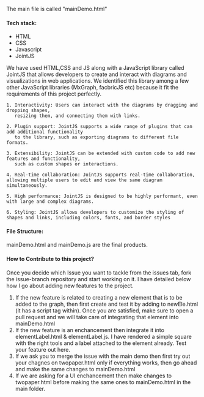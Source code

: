 The main file is called "mainDemo.html" 

#### Tech stack:

* HTML
* CSS
* Javascript
* JointJS

We have used HTML,CSS and JS along with a JavaScript library called JointJS that allows developers to create and interact with diagrams and visualizations in web applications. We identified this library among a few other JavaScript libraries (MxGraph, facbricJS etc) because it fit the requirements of this project perfectly. 

    1. Interactivity: Users can interact with the diagrams by dragging and dropping shapes,
       resizing them, and connecting them with links.

    2. Plugin support: JointJS supports a wide range of plugins that can add additional functionality
       to the library, such as exporting diagrams to different file formats.

    3. Extensibility: JointJS can be extended with custom code to add new features and functionality,
       such as custom shapes or interactions.

    4. Real-time collaboration: JointJS supports real-time collaboration, allowing multiple users to edit and view the same diagram simultaneously.
    
    5. High performance: JointJS is designed to be highly performant, even with large and complex diagrams.
    
    6. Styling: JointJS allows developers to customize the styling of shapes and links, including colors, fonts, and border styles


#### File Structure:
mainDemo.html and mainDemo.js are the final products.


#### How to Contribute to this project?
Once you decide which Issue you want to tackle from the issues tab, fork the issue-branch repository and start working on it. I have detailed below how I go about adding new features to the project. 
1. If the new feature is related to creating a new element that is to be added to the graph, then first create and test it by adding to newEle.html (it has a script tag within). Once you are satisfied, make sure to open a pull request and we will take care of integrating that element into mainDemo.html
2. If the new feature is an enchancement then integrate it into elementLabel.html & elementLabel.js. I have rendered a simple square with the right tools and a label attached to the element already. Test your feature out here.
3. If we ask you to merge the issue with the main demo then first try out your chagnes on twopaper.html only if everything works, then go ahead and make the same changes to mainDemo.html
4. If we are asking for a UI enchancement then make changes to twopaper.html before making the same ones to mainDemo.html in the main folder.

